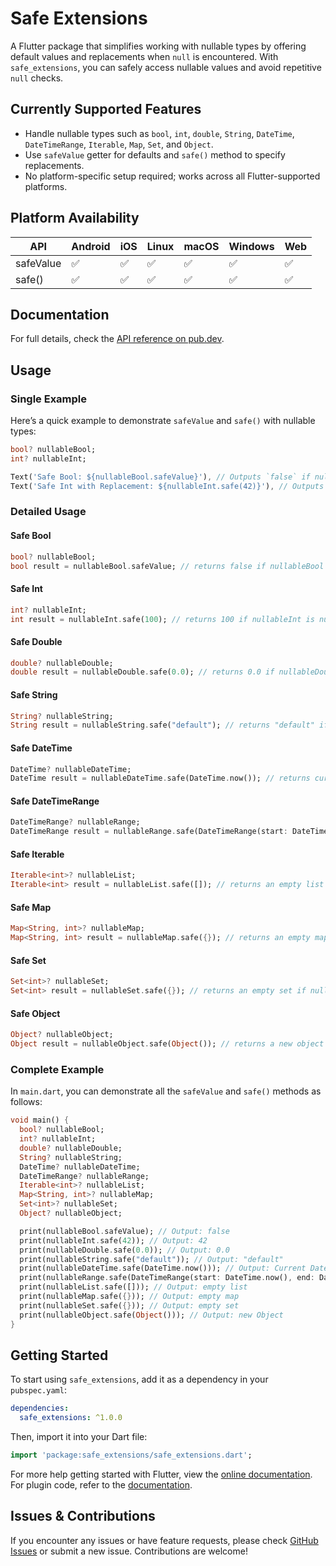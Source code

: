 # Safe Extensions

A Flutter package that simplifies working with nullable types by offering default values and replacements when `null` is encountered. With `safe_extensions`, you can safely access nullable values and avoid repetitive `null` checks.

## Currently Supported Features

- Handle nullable types such as `bool`, `int`, `double`, `String`, `DateTime`, `DateTimeRange`, `Iterable`, `Map`, `Set`, and `Object`.
- Use `safeValue` getter for defaults and `safe()` method to specify replacements.
- No platform-specific setup required; works across all Flutter-supported platforms.

## Platform Availability

| API        | Android | iOS | Linux | macOS | Windows | Web |
|------------|---------|-----|-------|-------|---------|-----|
| safeValue  | ✅      | ✅  | ✅    | ✅    | ✅      | ✅  |
| safe()     | ✅      | ✅  | ✅    | ✅    | ✅      | ✅  |

## Documentation

For full details, check the [API reference on pub.dev](https://pub.dev/documentation/safe_extensions/latest/).

## Usage

### Single Example

Here’s a quick example to demonstrate `safeValue` and `safe()` with nullable types:

```dart
bool? nullableBool;
int? nullableInt;

Text('Safe Bool: ${nullableBool.safeValue}'), // Outputs `false` if nullableBool is null
Text('Safe Int with Replacement: ${nullableInt.safe(42)}'), // Outputs `42` if nullableInt is null
```

### Detailed Usage

#### Safe Bool
```dart
bool? nullableBool;
bool result = nullableBool.safeValue; // returns false if nullableBool is null
```

#### Safe Int
```dart
int? nullableInt;
int result = nullableInt.safe(100); // returns 100 if nullableInt is null
```

#### Safe Double
```dart
double? nullableDouble;
double result = nullableDouble.safe(0.0); // returns 0.0 if nullableDouble is null
```

#### Safe String
```dart
String? nullableString;
String result = nullableString.safe("default"); // returns "default" if nullableString is null
```

#### Safe DateTime
```dart
DateTime? nullableDateTime;
DateTime result = nullableDateTime.safe(DateTime.now()); // returns current date if nullableDateTime is null
```

#### Safe DateTimeRange
```dart
DateTimeRange? nullableRange;
DateTimeRange result = nullableRange.safe(DateTimeRange(start: DateTime.now(), end: DateTime.now().add(Duration(days: 1)))); // default range if null
```

#### Safe Iterable
```dart
Iterable<int>? nullableList;
Iterable<int> result = nullableList.safe([]); // returns an empty list if nullableList is null
```

#### Safe Map
```dart
Map<String, int>? nullableMap;
Map<String, int> result = nullableMap.safe({}); // returns an empty map if nullableMap is null
```

#### Safe Set
```dart
Set<int>? nullableSet;
Set<int> result = nullableSet.safe({}); // returns an empty set if nullableSet is null
```

#### Safe Object
```dart
Object? nullableObject;
Object result = nullableObject.safe(Object()); // returns a new object if nullableObject is null
```

### Complete Example

In `main.dart`, you can demonstrate all the `safeValue` and `safe()` methods as follows:

```dart
void main() {
  bool? nullableBool;
  int? nullableInt;
  double? nullableDouble;
  String? nullableString;
  DateTime? nullableDateTime;
  DateTimeRange? nullableRange;
  Iterable<int>? nullableList;
  Map<String, int>? nullableMap;
  Set<int>? nullableSet;
  Object? nullableObject;

  print(nullableBool.safeValue); // Output: false
  print(nullableInt.safe(42)); // Output: 42
  print(nullableDouble.safe(0.0)); // Output: 0.0
  print(nullableString.safe("default")); // Output: "default"
  print(nullableDateTime.safe(DateTime.now())); // Output: Current DateTime
  print(nullableRange.safe(DateTimeRange(start: DateTime.now(), end: DateTime.now().add(Duration(days: 1))))); // Default range
  print(nullableList.safe([])); // Output: empty list
  print(nullableMap.safe({})); // Output: empty map
  print(nullableSet.safe({})); // Output: empty set
  print(nullableObject.safe(Object())); // Output: new Object
}
```

## Getting Started

To start using `safe_extensions`, add it as a dependency in your `pubspec.yaml`:

```yaml
dependencies:
  safe_extensions: ^1.0.0
```

Then, import it into your Dart file:

```dart
import 'package:safe_extensions/safe_extensions.dart';
```

For more help getting started with Flutter, view the [online documentation](https://flutter.io/). For plugin code, refer to the [documentation](https://flutter.io/platform-plugins/#edit-code).

## Issues & Contributions

If you encounter any issues or have feature requests, please check [GitHub Issues](https://github.com/username/safe_extensions/issues) or submit a new issue. Contributions are welcome!
